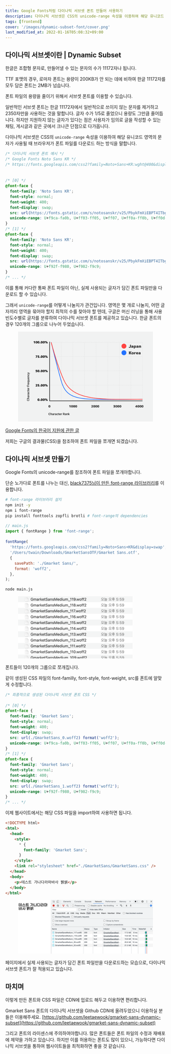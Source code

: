 ```yaml
---
title: Google Fonts처럼 다이나믹 서브셋 폰트 만들어 사용하기
description: 다이나믹 서브셋은 CSS의 unicode-range 속성을 이용하여 해당 유니코드 영역의 문자가 사용될 때 폰트를 다운로드 하는 방식을 말합니다.
tags: [frontend]
cover: '/images/dynamic-subset-font/cover.png'
last_modified_at: 2022-01-16T05:08:32+09:00
---
```


## 다이나믹 서브셋이란 | Dynamic Subset
한글은 조합형 문자로, 만들어낼 수 있는 문자의 수가 11172자나 됩니다.

TTF 포맷의 경우, 로마자 폰트는 용량이 200KB가 안 되는 데에 비하여 한글 11172자를 모두 담은 폰트는 2MB가 넘습니다.

폰트 파일의 용량을 줄이기 위해서 서브셋 폰트를 이용할 수 있습니다.

일반적인 서브셋 폰트는 한글 11172자에서 일반적으로 쓰이지 않는 문자를 제거하고 2350자만을 사용하는 것을 말합니다. 글자 수가 1/5로 줄었으니 용량도 그만큼 줄어듭니다. 하지만 지원하지 않는 글자가 있다는 점은 사용자가 임의로 글을 작성할 수 있는 채팅, 게시글과 같은 곳에서 크나큰 단점으로 다가옵니다.

다이나믹 서브셋은 CSS의 `unicode-range` 속성을 이용하여 해당 유니코드 영역의 문자가 사용될 때 브라우저가 폰트 파일를 다운로드 하는 방식을 말합니다.
```css
/* 다이나믹 서브셋 폰트 예시 */
/* Google Fonts Noto Sans KR */
/* https://fonts.googleapis.com/css2?family=Noto+Sans+KR:wght@400&display=swap */


/* [0] */
@font-face {
  font-family: 'Noto Sans KR';
  font-style: normal;
  font-weight: 400;
  font-display: swap;
  src: url(https://fonts.gstatic.com/s/notosanskr/v25/PbykFmXiEBPT4ITbgNA5Cgm203Tq4JJWq209pU0DPdWuqxJFA4GNDCBYtw.0.woff2) format('woff2');
  unicode-range: U+f9ca-fa0b, U+ff03-ff05, U+ff07, U+ff0a-ff0b, U+ff0d-ff19, U+ff1b, U+ff1d, U+ff20-ff5b, U+ff5d, U+ffe0-ffe3, U+ffe5-ffe6;
}
/* [1] */
@font-face {
  font-family: 'Noto Sans KR';
  font-style: normal;
  font-weight: 400;
  font-display: swap;
  src: url(https://fonts.gstatic.com/s/notosanskr/v25/PbykFmXiEBPT4ITbgNA5Cgm203Tq4JJWq209pU0DPdWuqxJFA4GNDCBYtw.1.woff2) format('woff2');
  unicode-range: U+f92f-f980, U+f982-f9c9;
}
/* ... */
```
이를 통해 커다란 통짜 폰트 파일이 아닌, 실제 사용되는 글자가 담긴 폰트 파일만을 다운로드 할 수 있습니다.

그래서 `unicode-range`를 어떻게 나눌지가 관건입니다. 영역은 몇 개로 나눌지, 어떤 글자끼리 영역을 묶어야 할지 최적의 수를 찾아야 할 텐데, 구글은 머신 러닝을 통해 사용 빈도수별로 글자를 분류하여 다이나믹 서브셋 폰트를 제공하고 있습니다. 한글 폰트의 경우 120개의 그룹으로 나누어 두었습니다.

<figure class="align-center">
   <img src="/images/dynamic-subset-font/char-frequency.png">
</figure>

[Google Fonts의 한국어 지원에 관한 글](https://www.googblogs.com/tag/korean/)

저희는 구글의 결과물(CSS)을 참조하여 폰트 파일을 쪼개면 되겠습니다.

## 다이나믹 서브셋 만들기
Google Fonts의 unicode-range를 참조하여 폰트 파일을 쪼개야합니다.

단순 노가다로 폰트를 나누는 대신, [black7375님이 만든 font-range 라이브러리](https://github.com/black7375/font-range)를 이용합니다.
```bash
# font-range 라이브러리 설치
npm init -y
npm i font-range
pip install fonttools zopfli brotli # font-range의 dependencies
```

```jsx
// main.js
import { fontRange } from 'font-range';

fontRange(
  'https://fonts.googleapis.com/css2?family=Noto+Sans+KR&display=swap',
  '/Users/twain/Downloads/GmarketSansOTF/Gmarket Sans.otf',
  {
    savePath: './Gmarket Sans/',
    format: 'woff2',
  },
);
```

```bash
node main.js
```

<figure class="align-center">
   <img src="/images/dynamic-subset-font/1.png" style="width: 360px;">
</figure>
폰트들이 120개의 그룹으로 쪼개집니다.

같이 생성된 CSS 파일의 font-familly, font-style, font-weight, src를 폰트에 알맞게 수정합니다.
```css
/* 최종적으로 생성된 다이나믹 서브셋 폰트 CSS */

/* [0] */
@font-face {
  font-family: 'Gmarket Sans';
  font-style: normal;
  font-weight: 400;
  font-display: swap;
  src: url(./GmarketSans_0.woff2) format('woff2');
  unicode-range: U+f9ca-fa0b, U+ff03-ff05, U+ff07, U+ff0a-ff0b, U+ff0d-ff19, U+ff1b, U+ff1d, U+ff20-ff5b, U+ff5d, U+ffe0-ffe3, U+ffe5-ffe6;
}
/* [1] */
@font-face {
  font-family: 'Gmarket Sans';
  font-style: normal;
  font-weight: 400;
  font-display: swap;
  src: url(./GmarketSans_1.woff2) format('woff2');
  unicode-range: U+f92f-f980, U+f982-f9c9;
}
/* ... */
```

이제 웹사이트에서는 해당 CSS 파일을 import하여 사용하면 됩니다.
```html
<!DOCTYPE html>
<html>
  <head>
    <style>
      * {
        font-family: 'Gmarket Sans';
      }
    </style>
    <link rel="stylesheet" href="./GmarketSans/GmarketSans.css" />
  </head>
  <body>
    <p>테스트 가나다라마바사 뷁쉙</p>
  </body>
</html>
```

<figure class="align-center">
   <img src="/images/dynamic-subset-font/2.png">
</figure>
페이지에서 실제 사용되는 글자가 담긴 폰트 파일만을 다운로드하는 모습으로, 다이나믹 서브셋 폰트가 잘 적용되고 있습니다.

## 마치며
이렇게 만든 폰트와 CSS 파일은 CDN에 업로드 해두고 이용하면 편리합니다.

Gmarket Sans 폰트의 다이나믹 서브셋을 Github CDN에 올려두었으니 이용하실 분들은 이용해주세요.
[https://github.com/leetaewook/gmarket-sans-dynamic-subset](https://github.com/leetaewook/gmarket-sans-dynamic-subset)

그리고 폰트의 라이센스에 주의하여야합니다. 많은 폰트들은 폰트 파일의 수정과 재배포에 제약을 가하고 있습니다. 하지만 이를 허용하는 폰트도 많이 있으니, 가능하다면 다이나믹 서브셋을 통하여 웹사이트들을 최적화하면 좋을 것 같습니다.
